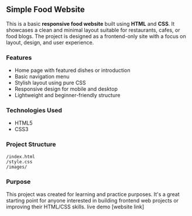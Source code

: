 
##  Simple Food Website

This is a basic **responsive food website** built using **HTML** and **CSS**. It showcases a clean and minimal layout suitable for restaurants, cafes, or food blogs. The project is designed as a frontend-only site with a focus on layout, design, and user experience.

### Features

* Home page with featured dishes or introduction
* Basic navigation menu
* Stylish layout using pure CSS
* Responsive design for mobile and desktop
* Lightweight and beginner-friendly structure

###  Technologies Used

* HTML5
* CSS3

### Project Structure

```
/index.html
/style.css
/images/
```

###  Purpose

This project was created for learning and practice purposes. It's a great starting point for anyone interested in building frontend web projects or improving their HTML/CSS skills.
live demo [website link]


